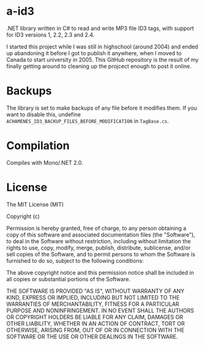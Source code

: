 a-id3
=====

.NET library written in C# to read and write MP3 file ID3 tags, with support for ID3 versions 1, 2.2, 2.3 and 2.4.

I started this project while I was still in highschool (around 2004) and 
ended up abandoning it before I got to publish it anywhere, when I moved
to Canada to start university in 2005. This GitHub repository is the 
result of my finally getting around to cleaning up the projcect enough
to post it online. 

Backups
=======
The library is set to make backups of any file before it modifies them. If 
you want to disable this, undefine ``ACHAMENES_ID3_BACKUP_FILES_BEFORE_MODIFICATION``
in ``TagBase.cs``.

Compilation
===========
Compiles with Mono/.NET 2.0.


License
=======
The MIT License (MIT)

Copyright (c) <year> <copyright holders>

Permission is hereby granted, free of charge, to any person obtaining a copy
of this software and associated documentation files (the "Software"), to deal
in the Software without restriction, including without limitation the rights
to use, copy, modify, merge, publish, distribute, sublicense, and/or sell
copies of the Software, and to permit persons to whom the Software is
furnished to do so, subject to the following conditions:

The above copyright notice and this permission notice shall be included in
all copies or substantial portions of the Software.

THE SOFTWARE IS PROVIDED "AS IS", WITHOUT WARRANTY OF ANY KIND, EXPRESS OR
IMPLIED, INCLUDING BUT NOT LIMITED TO THE WARRANTIES OF MERCHANTABILITY,
FITNESS FOR A PARTICULAR PURPOSE AND NONINFRINGEMENT. IN NO EVENT SHALL THE
AUTHORS OR COPYRIGHT HOLDERS BE LIABLE FOR ANY CLAIM, DAMAGES OR OTHER
LIABILITY, WHETHER IN AN ACTION OF CONTRACT, TORT OR OTHERWISE, ARISING FROM,
OUT OF OR IN CONNECTION WITH THE SOFTWARE OR THE USE OR OTHER DEALINGS IN
THE SOFTWARE.

